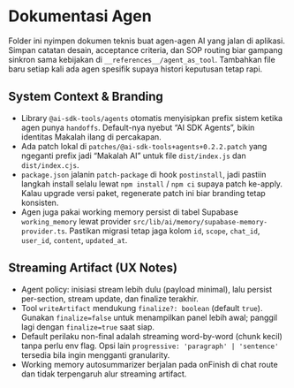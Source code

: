 # Dokumentasi Agen

Folder ini nyimpen dokumen teknis buat agen-agen AI yang jalan di aplikasi. Simpan catatan desain, acceptance criteria, dan SOP routing biar gampang sinkron sama kebijakan di `__references__/agent_as_tool`. Tambahkan file baru setiap kali ada agen spesifik supaya histori keputusan tetap rapi.

## System Context & Branding

- Library `@ai-sdk-tools/agents` otomatis menyisipkan prefix sistem ketika agen punya `handoffs`. Default-nya nyebut “AI SDK Agents”, bikin identitas Makalah ilang di percakapan.  
- Ada patch lokal di `patches/@ai-sdk-tools+agents+0.2.2.patch` yang ngeganti prefix jadi “Makalah AI” untuk file `dist/index.js` dan `dist/index.cjs`.  
- `package.json` jalanin `patch-package` di hook `postinstall`, jadi pastiin langkah install selalu lewat `npm install` / `npm ci` supaya patch ke-apply. Kalau upgrade versi paket, regenerate patch ini biar branding tetap konsisten.
- Agen juga pakai working memory persist di tabel Supabase `working_memory` lewat provider `src/lib/ai/memory/supabase-memory-provider.ts`. Pastikan migrasi tetap jaga kolom `id`, `scope`, `chat_id`, `user_id`, `content`, `updated_at`.

## Streaming Artifact (UX Notes)

- Agent policy: inisiasi stream lebih dulu (payload minimal), lalu persist per-section, stream update, dan finalize terakhir.
- Tool `writeArtifact` mendukung `finalize?: boolean` (default `true`). Gunakan `finalize=false` untuk menampilkan panel lebih awal; panggil lagi dengan `finalize=true` saat siap.
- Default perilaku non-final adalah streaming word-by-word (chunk kecil) tanpa perlu env flag. Opsi lain `progressive: 'paragraph' | 'sentence'` tersedia bila ingin mengganti granularity.
- Working memory autosummarizer berjalan pada onFinish di chat route dan tidak terpengaruh alur streaming artifact.
